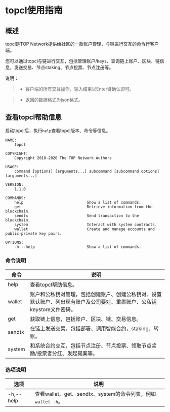# topcl使用指南

## 概述

topcl是TOP Network提供给社区的一款账户管理、与链进行交互的命令行客户端。

您可以通过topcl与链进行交互，包括管理账户/keys、查询链上账户、区块、链信息，发送交易、节点staking、节点投票、节点注册等。

说明：

> * 客户端的所有交互操作，输入结束以Enter键确认即可。

> * 返回的数据格式为json格式。

## 查看topcl帮助信息

启动topcl后，执行`help`查看topcl版本、命令等信息。

```
NAME:
    topcl

COPYRIGHT:
    Copyright 2018-2020 The TOP Network Authors

USAGE:
    command [options] [arguments...] subcommand [subcommand options] [arguments...]

VERSION:
    1.1.0

COMMANDS:
    help                            Show a list of commands.
    get                             Retrieve information from the blockchain.
    sendtx                          Send transaction to the blockchain.
    system                          Interact with system contracts.
    wallet                          Create and manage accounts and public-private key pairs.

OPTIONS:
    -h --help                       Show a list of commands.
```

### 命令说明

| 命令   | 说明                                                         |
| ------ | ------------------------------------------------------------ |
| help   | 查看topcl帮助信息。                                          |
| wallet | 账户和公私钥对管理，包括创建账户、创建公私钥对、设置默认账户、列出现有账户及公司要对、重置账户、公私钥keystore文件密码。 |
| get    | 获取链上信息，包括账户、区块、链、交易信息。                 |
| sendtx | 在链上发送交易，包括部署、调用智能合约，staking、转账。      |
| system | 和系统合约交互，包括节点注册、节点投票、领取节点奖励/投票者分红、发起提案等。 |

### 选项说明

| 选项      | 说明                                                         |
| --------- | ------------------------------------------------------------ |
| -h,--help | 查看wallet、get、sendtx、system的命令列表，例如`wallet -h`。 |

